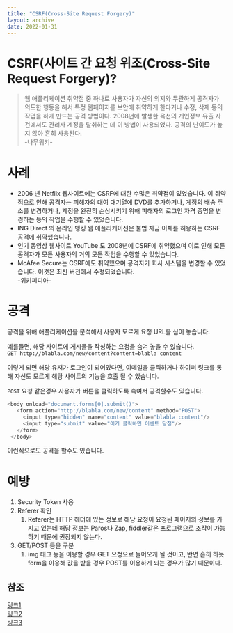 ```yaml
---
title: "CSRF(Cross-Site Request Forgery)"  
layout: archive  
date: 2022-01-31
---
```


# CSRF(사이트 간 요청 위조(Cross-Site Request Forgery)?
> 웹 애플리케이션 취약점 중 하나로 사용자가 자신의 의지와 무관하게 공격자가 의도한 행동을 해서 특정 웹페이지를 보안에 취약하게 한다거나 수정, 삭제 등의 작업을 하게 만드는 공격 방법이다. 2008년에 발생한 옥션의 개인정보 유출 사건에서도 관리자 계정을 탈취하는 데 이 방법이 사용되었다. 공격의 난이도가 높지 않아 흔히 사용된다.  
> -나무위키-

# 사례
- 2006 년 Netflix 웹사이트에는 CSRF에 대한 수많은 취약점이 있었습니다. 이 취약점으로 인해 공격자는 피해자의 대여 대기열에 DVD를 추가하거나, 계정의 배송 주소를 변경하거나, 계정을 완전히 손상시키기 위해 피해자의 로그인 자격 증명을 변경하는 등의 작업을 수행할 수 있었습니다.
- ING Direct 의 온라인 뱅킹 웹 애플리케이션은 불법 자금 이체를 허용하는 CSRF 공격에 취약했습니다.
- 인기 동영상 웹사이트 YouTube 도 2008년에 CSRF에 취약했으며 이로 인해 모든 공격자가 모든 사용자의 거의 모든 작업을 수행할 수 있었습니다.
- McAfee Secure는 CSRF에도 취약했으며 공격자가 회사 시스템을 변경할 수 있었습니다. 이것은 최신 버전에서 수정되었습니다.  
-위키피디아-

# 공격  
공격을 위해 애플리케이션을 분석해서 사용자 모르게 요청 URL을 심어 놓습니다.  

예를들면, 해당 사이트에 게시물을 작성하는 요청을 숨겨 놓을 수 있습니다.   
`GET http://blabla.com/new/content?content=blabla content`

이렇게 되면 해당 유저가 로그인이 되어있다면, 이메일을 클릭하거나 하이퍼 링크를 통해 자신도 모르게 해당 사이트의 기능을 호출 될 수 있습니다.  

`POST` 요청 같은경우 사용자가 버튼을 클릭하도록 속여서 공격할수도 있습니다.
```javascript
<body onload="document.forms[0].submit()">
   <form action="http://blabla.com/new/content" method="POST">
     <input type="hidden" name="content" value="blabla content"/>
     <input type="submit" value="이거 클릭하면 이벤트 당첨"/>
   </form>
 </body>
```
이런식으로도 공격을 할수도 있습니다.  



# 예방
1. Security Token 사용
2. Referer 확인
   1.  Referer는 HTTP 헤더에 있는 정보로 해당 요청이 요청된 페이지의 정보를 가지고 있는데 해당 정보는 Paros나 Zap, fiddler같은 프로그램으로 조작이 가능하기 때문에 권장되지 않는다.
3. GET/POST 등을 구분
   1. img 태그 등을 이용할 경우 GET 요청으로 들어오게 될 것이고, 반면 흔히 하듯 form을 이용해 값을 받을 경우 POST를 이용하게 되는 경우가 많기 때문이다.

## 참조
[링크1](https://en.wikipedia.org/wiki/Cross-site_request_forgery)  
[링크2](https://grooveshark.tistory.com/73)  
[링크3](https://namu.wiki/w/CSRF)  
  
